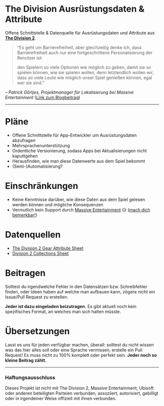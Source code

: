 # The Division Ausrüstungsdaten & Attribute
Offene Schnittstelle & Datenquelle für Ausrüstungsdaten und Attribute aus [**The Division 2**](https://tomclancy-thedivision.ubisoft.com/game/).

> “Es geht um Barrierefreiheit, aber gleichzeitig denke ich, dass Barrierefreiheit auch nur eine fortgeschrittene Personalisierung der Benutzer ist:
>
> den Spielern so viele Optionen wie möglich zu geben, damit sie so spielen können, wie sie spielen wollen, denn letztendlich wollen wir, dass so viele Leute wie möglich unser Spiel genießen können, egal wer sie sind.”

– *Patrick Görtjes, Projektmanager für Lokalisierung bei Massive Entertainment* ([Link zum Blogbeitrag](https://www.massive.se/blog/inside-massive/how-localization-helps-make-games-more-accessible/))

---

# Pläne
- Offene Schnittstelle für App-Entwickler um Ausrüstungsdaten abzufragen
- Mehrsprachenunterstützung
- Ordentliche Versionierung, sodass Apps bei Aktualisierungen nicht kaputtgehen
- Herausfinden, wie man diese Datenwerte aus dem Spiel bekommt
- (Semi-)Automatisierung?

# Einschränkungen
- Keine Kenntnisse darüber, wie diese Daten aus dem Spiel gelesen werden können und mögliche Konsequenzen
- Vermutlich kein Support durch [Massive Entertainment](https://www.massive.se) 😥 ([mach dich bemerkbar!](https://twitter.com/intent/tweet?hashtags=TheDivision2,Community&text=Bitte%20erw%C3%A4gt%20detaillierte%20Spieldaten%20mit%20uns%20zu%20teilen%20%F0%9F%A7%A1&url=https://github.com/creeation/the-division-gear/&via=TheDivisionGame))

# Datenquellen
- [The Division 2 Gear Attribute Sheet](https://docs.google.com/spreadsheets/d/e/2PACX-1vTMyKlW90Q2H3RDKXF7cISzVgs7aM9tjqFtf2ZH6i1e_U_8K_LUD2-2ccTrXrgsLBUW15U-9z7u5tgz/pubhtml#)
- [Division 2 Collections Sheet](https://docs.google.com/spreadsheets/d/1ooSEd71WYebM2OuRApUAjrqjnWU08IIyuq79-o0fVa4)

# Beitragen
Solltest du irgendwelche Fehler in den Datensätzen bzw. Schreibfehler finden, oder Ideen haben auf welche man aufbauen kann, zögere nicht ein Issue/Pull Request zu erstellen.

**Jeder ist dazu eingeladen beizutragen.** Es gibt aktuell noch kein spezifisches Format, an welches man sich halten müsste.

# Übersetzungen
Lasst es uns für jeden verfügbar machen, überall:
solltest du nicht wissen was das hier alles soll oder eine Sprache vermissen, erstelle ein Pull Request!
Es muss nicht zu 100% komplett oder perfekt sein. **Jeder noch so kleine Beitrag zählt.**

---

### Haftungsausschluss
Dieses Projekt ist nicht mit The Division 2, Massive Entertainment, Ubisoft oder anderen beteiligten Parteien verbunden, assoziiert, autorisiert, gebilligt oder in irgendeiner Weise offiziell mit ihnen verbunden.
